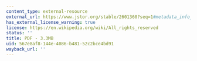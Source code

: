 ```yaml
---
content_type: external-resource
external_url: https://www.jstor.org/stable/2601360?seq=1#metadata_info_tab_contents
has_external_license_warning: true
license: https://en.wikipedia.org/wiki/All_rights_reserved
status: ''
title: PDF - 3.3MB
uid: 567e8af8-144e-4086-b481-52c2bce4bd91
wayback_url: ''
---
```

